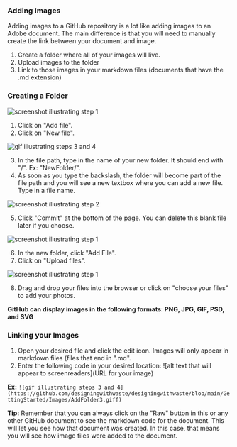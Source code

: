 ### Adding Images 

Adding images to a GitHub repository is a lot like adding images to an Adobe document. The main difference is that you will need to manually create the link between your document and image.

1. Create a folder where all of your images will live.
2. Upload images to the folder
3. Link to those images in your markdown files (documents that have the .md extension)

### Creating a Folder

![screenshot illustrating step 1](https://github.com/designingwithwaste/designingwithwaste/blob/main/GettingStarted/Images/AddFolder1.png)
1. Click on "Add file".
2. Click on "New file".

![gif illustrating steps 3 and 4](https://github.com/designingwithwaste/designingwithwaste/blob/main/GettingStarted/Images/AddFolder3.gif)

3. In the file path, type in the name of your new folder. It should end with "/". Ex: "NewFolder/".
4. As soon as you type the backslash, the folder will become part of the file path and you will see a new textbox where you can add a new file. Type in a file name.

![screenshot illustrating step 2](https://github.com/designingwithwaste/designingwithwaste/blob/main/GettingStarted/Images/AddFolder5.png)

5. Click "Commit" at the bottom of the page. You can delete this blank file later if you choose.

![screenshot illustrating step 1](https://github.com/designingwithwaste/designingwithwaste/blob/main/GettingStarted/Images/AddFolder6.png)

6. In the new folder, click "Add File".
7. Click on "Upload files".

![screenshot illustrating step 1](https://github.com/designingwithwaste/designingwithwaste/blob/main/GettingStarted/Images/AddFolder8.png)

8. Drag and drop your files into the browser or click on "choose your files" to add your photos.

**GitHub can display images in the following formats: PNG, JPG, GIF, PSD, and SVG**

### Linking your Images

1. Open your desired file and click the edit icon. Images will only appear in markdown files (files that end in ".md".
2. Enter the following code in your desired location: ![alt text that will appear to screenreaders](URL for your image)

**Ex:** `![gif illustrating steps 3 and 4](https://github.com/designingwithwaste/designingwithwaste/blob/main/GettingStarted/Images/AddFolder3.giff)`

**Tip:** Remember that you can always click on the "Raw" button in this or any other GitHub document to see the markdown code for the document. This will let you see how that document was created. In this case, that means you will see how image files were added to the document.
